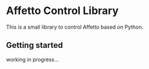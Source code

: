 # Affetto Control Library

This is a small library to control Affetto based on Python.

## Getting started

working in progress...
